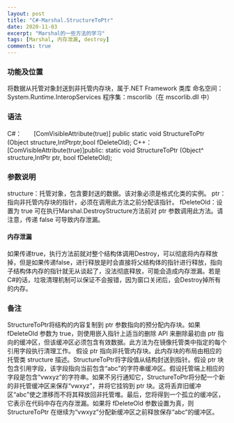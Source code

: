 ```yaml
---
layout: post
title: "C#-Marshal.StructureToPtr"
date: 2020-11-03
excerpt: "Marshal的一些方法的学习"
tags: [Marshal, 内存泄漏, destroy]
comments: true
---
```


### 功能及位置

将数据从托管对象封送到非托管内存块，属于.NET Framework 类库
命名空间：System.Runtime.InteropServices
程序集：mscorlib（在 mscorlib.dll 中）

### 语法

C#：
      [ComVisibleAttribute(true)] public static void StructureToPtr (Object structure,IntPtrptr,bool fDeleteOld);
C++：
      [ComVisibleAttribute(true)]public: static void StructureToPtr (Object^ structure,IntPtr ptr, bool fDeleteOld);

### 参数说明


structure：托管对象，包含要封送的数据。该对象必须是格式化类的实例。
ptr：指向非托管内存块的指针，必须在调用此方法之前分配该指针。
fDeleteOld：设置为 true 可在执行Marshal.DestroyStructure方法前对 ptr 参数调用此方法。请注意，传递 false 可导致内存泄漏。
#### 内存泄漏
如果传递true，执行方法前就对整个结构体调用Destroy，可以彻底将内存释放掉，但是如果传递false，进行释放是时会直接将父结构体的指针进行释放，指向子结构体内存的指针就无从谈起了，没法彻底释放，可能会造成内存泄漏。若是C#的话，垃圾清理机制可以保证不会报错，因为窗口关闭后，会Destroy掉所有的内存。
### 备注


StructureToPtr将结构的内容复制到 ptr 参数指向的预分配内存块。如果 fDeleteOld 参数为 true，则使用嵌入指针上适当的删除 API 来删除最初由 ptr 指向的缓冲区，但该缓冲区必须包含有效数据。此方法为在镜像托管类中指定的每个引用字段执行清理工作。 
假设 ptr 指向非托管内存块。此内存块的布局由相应的托管类 structure 描述。StructureToPtr将字段值从结构封送到指针。假设 ptr 块包含引用字段，该字段指向当前包含“abc”的字符串缓冲区。假设托管端上相应的字段是包含“vwxyz”的字符串。如果不另行通知它，StructureToPtr将分配一个新的非托管缓冲区来保存“vwxyz”，并将它挂钩到 ptr 块。这将丢弃旧缓冲区“abc”使之漂移而不将其释放回非托管堆。最后，您将得到一个孤立的缓冲区，它表示在代码中存在内存泄漏。如果将 fDeleteOld 参数设置为真，则 StructureToPtr 在继续为“vwxyz”分配新缓冲区之前释放保存“abc”的缓冲区。
